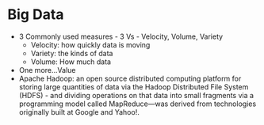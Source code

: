 # Big Data

* 3 Commonly used measures - 3 Vs - Velocity, Volume, Variety
  * Velocity: how quickly data is moving
  * Variety: the kinds of data
  * Volume: How much data
* One more...Value
* Apache Hadoop: an open source distributed computing platform for storing large quantities of data via the Hadoop Distributed File System (HDFS) - and dividing operations on that data into small fragments via a programming model called MapReduce—was derived from technologies originally built at Google and Yahoo!.
